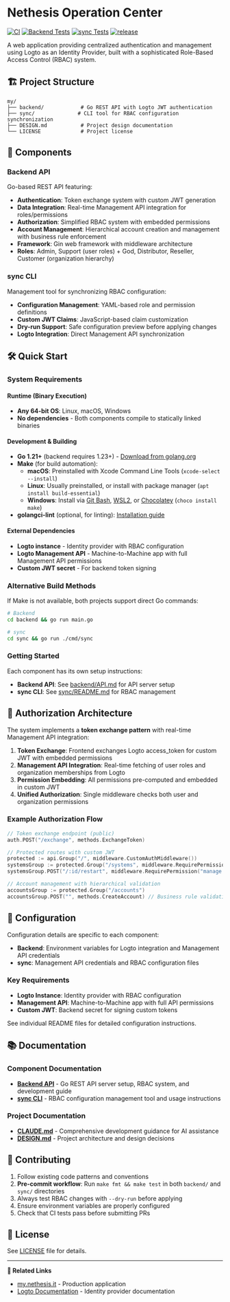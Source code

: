 # Nethesis Operation Center

[![CI](https://github.com/NethServer/my/workflows/CI/badge.svg)](https://github.com/NethServer/my/actions/workflows/ci.yml)
[![Backend Tests](https://img.shields.io/github/actions/workflow/status/NethServer/my/ci.yml?job=backend-tests&label=Backend%20Tests)](https://github.com/NethServer/my/actions/workflows/ci.yml)
[![sync Tests](https://img.shields.io/github/actions/workflow/status/NethServer/my/ci.yml?job=sync-tests&label=sync%20Tests)](https://github.com/NethServer/my/actions/workflows/ci.yml)
[![release](https://img.shields.io/github/v/release/NethServer/my?color=3a3c3f)](https://github.com/NethServer/my/releases)

A web application providing centralized authentication and management using Logto as an Identity Provider, built with a sophisticated Role-Based Access Control (RBAC) system.

## 🏗️ Project Structure

```
my/
├── backend/            # Go REST API with Logto JWT authentication
├── sync/              # CLI tool for RBAC configuration synchronization
├── DESIGN.md           # Project design documentation
└── LICENSE             # Project license
```

## 🚀 Components

### Backend API
Go-based REST API featuring:
- **Authentication**: Token exchange system with custom JWT generation
- **Data Integration**: Real-time Management API integration for roles/permissions
- **Authorization**: Simplified RBAC system with embedded permissions
- **Account Management**: Hierarchical account creation and management with business rule enforcement
- **Framework**: Gin web framework with middleware architecture
- **Roles**: Admin, Support (user roles) + God, Distributor, Reseller, Customer (organization hierarchy)

### sync CLI
Management tool for synchronizing RBAC configuration:
- **Configuration Management**: YAML-based role and permission definitions
- **Custom JWT Claims**: JavaScript-based claim customization
- **Dry-run Support**: Safe configuration preview before applying changes
- **Logto Integration**: Direct Management API synchronization

## 🛠️ Quick Start

### System Requirements

#### Runtime (Binary Execution)
- **Any 64-bit OS**: Linux, macOS, Windows
- **No dependencies** - Both components compile to statically linked binaries

#### Development & Building
- **Go 1.21+** (backend requires 1.23+) - [Download from golang.org](https://golang.org/download/)
- **Make** (for build automation):
  - **macOS**: Preinstalled with Xcode Command Line Tools (`xcode-select --install`)
  - **Linux**: Usually preinstalled, or install with package manager (`apt install build-essential`)
  - **Windows**: Install via [Git Bash](https://git-scm.com/download/win), [WSL2](https://docs.microsoft.com/en-us/windows/wsl/install), or [Chocolatey](https://chocolatey.org/) (`choco install make`)
- **golangci-lint** (optional, for linting): [Installation guide](https://golangci-lint.run/usage/install/)

#### External Dependencies
- **Logto instance** - Identity provider with RBAC configuration
- **Logto Management API** - Machine-to-Machine app with full Management API permissions
- **Custom JWT secret** - For backend token signing

### Alternative Build Methods
If Make is not available, both projects support direct Go commands:
```bash
# Backend
cd backend && go run main.go

# sync
cd sync && go run ./cmd/sync
```

### Getting Started
Each component has its own setup instructions:

- **Backend API**: See [backend/API.md](./backend/API.md) for API server setup
- **sync CLI**: See [sync/README.md](./sync/README.md) for RBAC management

## 🔐 Authorization Architecture

The system implements a **token exchange pattern** with real-time Management API integration:

1. **Token Exchange**: Frontend exchanges Logto access_token for custom JWT with embedded permissions
2. **Management API Integration**: Real-time fetching of user roles and organization memberships from Logto
3. **Permission Embedding**: All permissions pre-computed and embedded in custom JWT
4. **Unified Authorization**: Single middleware checks both user and organization permissions

### Example Authorization Flow
```go
// Token exchange endpoint (public)
auth.POST("/exchange", methods.ExchangeToken)

// Protected routes with custom JWT
protected := api.Group("/", middleware.CustomAuthMiddleware())
systemsGroup := protected.Group("/systems", middleware.RequirePermission("read:systems"))
systemsGroup.POST("/:id/restart", middleware.RequirePermission("manage:systems"), methods.RestartSystem)

// Account management with hierarchical validation
accountsGroup := protected.Group("/accounts")
accountsGroup.POST("", methods.CreateAccount) // Business rule validation in handler
```

## 📝 Configuration

Configuration details are specific to each component:
- **Backend**: Environment variables for Logto integration and Management API credentials
- **sync**: Management API credentials and RBAC configuration files

### Key Requirements
- **Logto Instance**: Identity provider with RBAC configuration
- **Management API**: Machine-to-Machine app with full API permissions
- **Custom JWT**: Backend secret for signing custom tokens

See individual README files for detailed configuration instructions.

## 📚 Documentation

### Component Documentation
- **[Backend API](./backend/API.md)** - Go REST API server setup, RBAC system, and development guide
- **[sync CLI](./sync/README.md)** - RBAC configuration management tool and usage instructions

### Project Documentation
- **[CLAUDE.md](./CLAUDE.md)** - Comprehensive development guidance for AI assistance
- **[DESIGN.md](./DESIGN.md)** - Project architecture and design decisions

## 🤝 Contributing

1. Follow existing code patterns and conventions
2. **Pre-commit workflow**: Run `make fmt && make test` in both `backend/` and `sync/` directories
3. Always test RBAC changes with `--dry-run` before applying
4. Ensure environment variables are properly configured
5. Check that CI tests pass before submitting PRs

## 📄 License

See [LICENSE](./LICENSE) file for details.

---

**🔗 Related Links**
- [my.nethesis.it](https://my.nethesis.it) - Production application
- [Logto Documentation](https://docs.logto.io/) - Identity provider documentation
